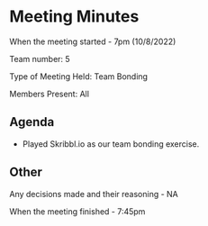 # Meeting Minutes

When the meeting started - 7pm (10/8/2022)

Team number: 5

Type of Meeting Held: Team Bonding

Members Present: All

## Agenda
- Played Skribbl.io as our team bonding exercise.

## Other
Any decisions made and their reasoning - NA

When the meeting finished - 7:45pm
